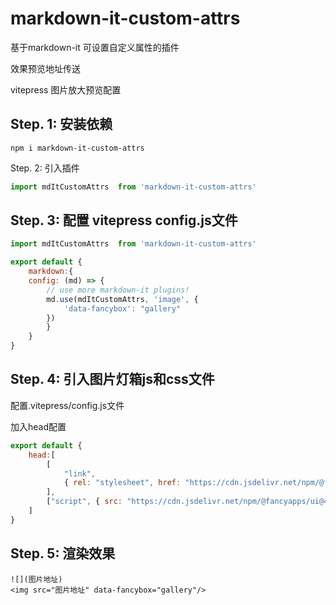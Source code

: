 # markdown-it-custom-attrs

基于markdown-it 可设置自定义属性的插件

效果预览地址传送

vitepress 图片放大预览配置

## Step. 1: 安装依赖

```npm
npm i markdown-it-custom-attrs
```
Step. 2: 引入插件
```js
import mdItCustomAttrs  from 'markdown-it-custom-attrs'
```

## Step. 3: 配置 vitepress config.js文件

```js
import mdItCustomAttrs  from 'markdown-it-custom-attrs'

export default {
    markdown:{
    config: (md) => {
        // use more markdown-it plugins!
        md.use(mdItCustomAttrs, 'image', {
            'data-fancybox': "gallery"
        })
        }
    }
}
```
## Step. 4: 引入图片灯箱js和css文件

配置.vitepress/config.js文件

加入head配置
```js
export default {
    head:[
        [
            "link",
            { rel: "stylesheet", href: "https://cdn.jsdelivr.net/npm/@fancyapps/ui/dist/fancybox.css" },
        ],
        ["script", { src: "https://cdn.jsdelivr.net/npm/@fancyapps/ui@4.0/dist/fancybox.umd.js" }],
    ]
}
```
## Step. 5: 渲染效果

```
![](图片地址)
<img src="图片地址" data-fancybox="gallery"/>
```